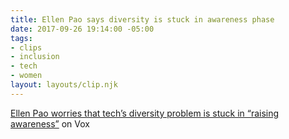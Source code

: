 ```yaml
---
title: Ellen Pao says diversity is stuck in awareness phase
date: 2017-09-26 19:14:00 -05:00
tags:
- clips
- inclusion
- tech
- women
layout: layouts/clip.njk
---
```


[Ellen Pao worries that tech’s diversity problem is stuck in “raising awareness”](https://www.vox.com/conversations/2017/9/26/16367602/ellen-pao-diversity-tech-silicon-valley-sexism) on Vox